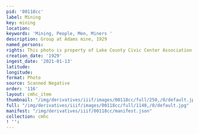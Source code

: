 ```yaml
---
pid: '00118cc'
label: Mining
key: mining
location: 
keywords: 'Mining, People, Men, Miners '
description: Group at Adams mine, 1929
named_persons: 
rights: This photo is property of Lake County Civic Center Association.
creation_date: '1929'
ingest_date: '2021-01-13'
latitude: 
longitude: 
format: Photo
source: Scanned Negative
order: '116'
layout: cmhc_item
thumbnail: "/img/derivatives/iiif/images/00118cc/full/250,/0/default.jpg"
full: "/img/derivatives/iiif/images/00118cc/full/1140,/0/default.jpg"
manifest: "/img/derivatives/iiif/00118cc/manifest.json"
collection: cmhc
! '': 
---
```

